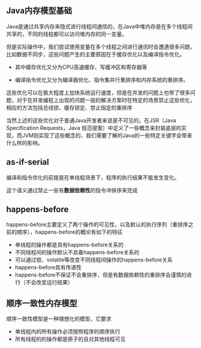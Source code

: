 ## Java内存模型基础

Java是通过共享内存来隐式进行线程间通信的，在Java中堆内存是在多个线程间共享的，不同的线程都可以访问堆内存的同一变量。

但是实际操作中，我们尝试使用变量在多个线程之间进行通讯时会遭遇很多问题，比如数据不同步，这些问题产生的主要原因在于缓存优化以及编译指令优化。

* 其中缓存优化又分为CPU高速缓存、写缓冲区和寄存器等

* 编译指令优化又分为编译器优化、指令集并行重排序和内存系统的重排序。

这些优化可以在极大程度上加快系统运行速度，但是在并发的问题上也带了很多问题，对于在并发编程上出现的问题一般的解决方案时在特定的场景禁止这些优化，相应的方法包括总线锁、缓存锁定、禁止指定的重排序

当然上述的这些优化对于普通Java开发者来说是不可见的，在JSR（Java Specification Requests，Java 规范提案）中定义了一些概念来封装底层的实现，而JVM则实现了这些概念的，我们需要了解的Java的一些特定关键字会带来什么样的影响。

## as-if-serial

编译和指令优化的前提是在单线程场景下，程序的执行结果不能发生变化。

这个语义通过禁止一些有**数据依赖性**的指令冲排序来完成

## happens-before

happens-before主要定义了两个操作的可见性，以及默认的执行序列（重排序之前的顺序），happens-before的概论有如下的特征

* 单线程的操作都是具有happens-before关系的
* 不同线程间的操作默认不具备happens-before关系的
* 可以通过锁、volatile等改变不同线程间操作的happens-before关系
* happens-before具有传递性
* happens-before不保证不会重排序，但是有数据依赖性的重排序会谨慎的进行（不会改变运行结果）

## 顺序一致性内存模型

顺序一致性模型是一种理想化的模型，它要求

* 单线程内的所有操作必须按照程序的顺序执行
* 所有线程的的操作都是原子的且对其他线程可见

